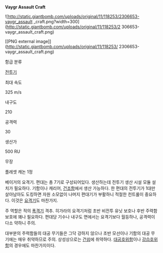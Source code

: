 **Vaygr Assault Craft**

![http://static.giantbomb.com/uploads/original/11/118253/2306653-vaygr_assault
_craft.png?width=300](http://static.giantbomb.com/uploads/original/11/118253/2
306653-vaygr_assault_craft.png)

[[PNG external image]](http://static.giantbomb.com/uploads/original/11/118253/
2306653-vaygr_assault_craft.png)

함급 분류

[전투기](%EC%A0%84%ED%88%AC%EA%B8%B0.md)

최대 속도

325 m/s

내구도

210

공격력

30

생산가

500 RU

무장

플레셋 캐논 1정

  
베이거의 요격기. 편대는 총 7기로 구성되어있다. 생산하는데 전투기 생산 시설 모듈 설치가 필요하다. 기함이나 캐리어,
[건조함](%EA%B1%B4%EC%A1%B0%ED%95%A8.md)에서 생산 가능하다. 한 편대의 전투기가 1대만 살아남아도 도킹하면
자원 소모없이 나머지 편대기가 부활하니 적절한 컨트롤이 중요하다. 이것은
[요격기](%EC%9A%94%EA%B2%A9%EA%B8%B0%28%ED%99%88%EC%9B%94%EB%93%9C%202%29.md)도
마찬가지.

주 역할은 적의 [폭격기](%ED%8F%AD%EA%B2%A9%EA%B8%B0.md) 격추. 히가라의 요격기처럼 초반 비전투 유닛 보호나
후반 주력함 보호에 꽤나 필요하다. 편대당 기수나 내구도 면에서는 요격기보다 월등하나, 공격력이 다소 약하니 주의.

대부분의 주력함들의 대공 무기들은 그닥 강하지 않으나 초반 모선이나 기함의 대공 무기에는 매우 취약하므로 주의. 상성상으로는
[건쉽](%EA%B1%B4%EC%89%BD.md)에 취약하다. [대공호위함](%EB%8C%80%EA%B3%B5%20%ED%98%B8%EC%9C%84%ED%95%A8.md)이나 [강습호위함](%EA%B0%95%EC%8A%B5%20%ED%98%B8%EC%9C%84%ED%95%A8.md)의 경우에도 마찬가지이다.

